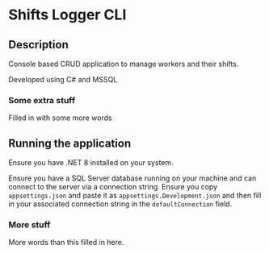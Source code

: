 # Shifts Logger CLI

## Description

Console based CRUD application to manage workers and their shifts.

Developed using C# and MSSQL

### Some extra stuff

Filled in with some more words

## Running the application

Ensure you have .NET 8 installed on your system.

Ensure you have a SQL Server database running on your machine and can
connect to the server via a connection string. Ensure you copy
`appsettings.json` and paste it as `appsettings.Development.json` and then
fill in your associated connection string in the `defaultConnection` field.

### More stuff

More words than this filled in here.
